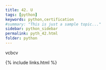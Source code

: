 ```yaml
---
title: 42. U
tags: [python]
keywords: python,certification
#summary: "This is just a sample topic..."
sidebar: python_sidebar
permalink: pyth_42.html
folder: python
---
```

vcbcv 


{% include links.html %}

